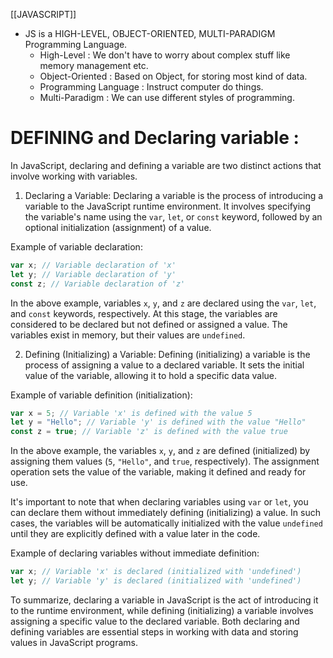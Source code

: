 [[JAVASCRIPT]]

- JS is a HIGH-LEVEL, OBJECT-ORIENTED, MULTI-PARADIGM Programming Language.
	- High-Level : We don't have to worry about complex stuff like memory management etc.
	- Object-Oriented : Based on Object, for storing most kind of data.
	- Programming Language : Instruct computer do things.
	- Multi-Paradigm : We can use different styles of programming.

# DEFINING and Declaring variable :
In JavaScript, declaring and defining a variable are two distinct actions that involve working with variables.

1. Declaring a Variable:
Declaring a variable is the process of introducing a variable to the JavaScript runtime environment. It involves specifying the variable's name using the `var`, `let`, or `const` keyword, followed by an optional initialization (assignment) of a value.

Example of variable declaration:
```javascript
var x; // Variable declaration of 'x'
let y; // Variable declaration of 'y'
const z; // Variable declaration of 'z'
```

In the above example, variables `x`, `y`, and `z` are declared using the `var`, `let`, and `const` keywords, respectively. At this stage, the variables are considered to be declared but not defined or assigned a value. The variables exist in memory, but their values are `undefined`.

2. Defining (Initializing) a Variable:
Defining (initializing) a variable is the process of assigning a value to a declared variable. It sets the initial value of the variable, allowing it to hold a specific data value.

Example of variable definition (initialization):
```javascript
var x = 5; // Variable 'x' is defined with the value 5
let y = "Hello"; // Variable 'y' is defined with the value "Hello"
const z = true; // Variable 'z' is defined with the value true
```

In the above example, the variables `x`, `y`, and `z` are defined (initialized) by assigning them values (`5`, `"Hello"`, and `true`, respectively). The assignment operation sets the value of the variable, making it defined and ready for use.

It's important to note that when declaring variables using `var` or `let`, you can declare them without immediately defining (initializing) a value. In such cases, the variables will be automatically initialized with the value `undefined` until they are explicitly defined with a value later in the code.

Example of declaring variables without immediate definition:
```javascript
var x; // Variable 'x' is declared (initialized with 'undefined')
let y; // Variable 'y' is declared (initialized with 'undefined')
```

To summarize, declaring a variable in JavaScript is the act of introducing it to the runtime environment, while defining (initializing) a variable involves assigning a specific value to the declared variable. Both declaring and defining variables are essential steps in working with data and storing values in JavaScript programs.